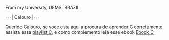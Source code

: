 From my University, UEMS, BRAZIL

---| Calouro |---

Querido Calouro, se voce esta aqui a procura de aprender C corretamente, assista essa  <a href="https://www.youtube.com/playlist?list=PLa75BYTPDNKZWYypgOFEsX3H2Mg-SzuLW" target="_blank">playlist C</a>, e como complemento leia esse ebook  <a href="https://www.ime.usp.br/~slago/slago-C.pdf" target="_blank">Ebook C</a>
